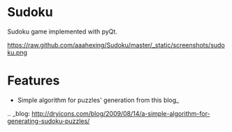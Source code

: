 # Sudoku #

Sudoku game implemented with pyQt.

https://raw.github.com/aaahexing/Sudoku/master/_static/screenshots/sudoku.png

# Features #

* Simple algorithm for puzzles' generation from this blog_

.. _blog: http://dryicons.com/blog/2009/08/14/a-simple-algorithm-for-generating-sudoku-puzzles/

